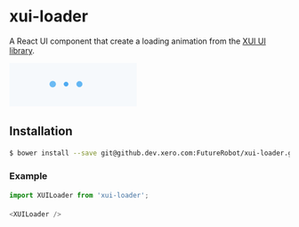 xui-loader
==========

A React UI component that create a loading animation from the [XUI UI library](https://github.dev.xero.com/pages/Style/xui/section-buttons.html).

![](example/loader5.gif)

## Installation

```bash
$ bower install --save git@github.dev.xero.com:FutureRobot/xui-loader.git
```

### Example
```js
import XUILoader from 'xui-loader';

<XUILoader />

```
